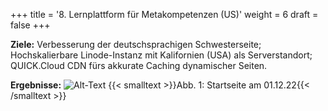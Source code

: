 +++
title = '8. Lernplattform für Metakompetenzen (US)'
weight = 6
draft = false
+++

**Ziele:** Verbesserung der deutschsprachigen Schwesterseite; Hochskalierbare Linode-Instanz mit Kalifornien (USA) als Serverstandort; QUICK.Cloud CDN fürs akkurate Caching dynamischer Seiten.

**Ergebnisse:**
![Alt-Text](/img/p8.1.jpg)
{{< smalltext >}}Abb. 1: Startseite am 01.12.22{{< /smalltext >}}



